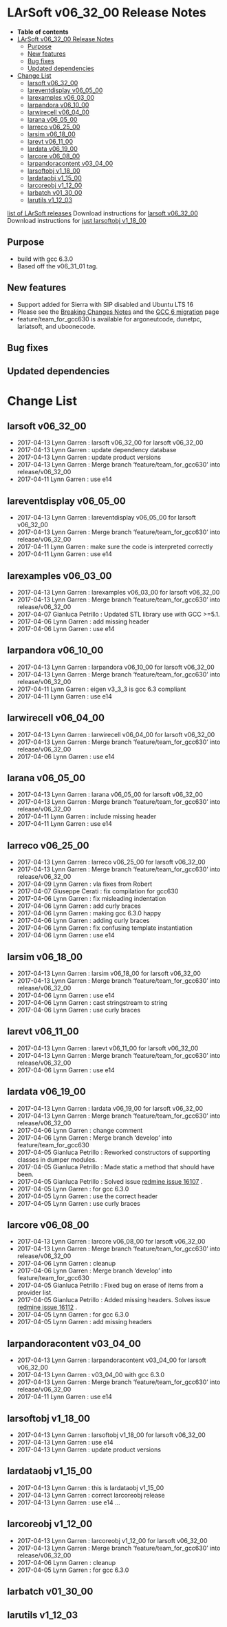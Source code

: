LArSoft v06_32_00 Release Notes
======================================================================

-   **Table of contents**
-   [LArSoft v06_32_00 Release Notes](#LArSoft-v06_32_00-Release-Notes)
    -   [Purpose](#Purpose)
    -   [New features](#New-features)
    -   [Bug fixes](#Bug-fixes)
    -   [Updated dependencies](#Updated-dependencies)
-   [Change List](#Change-List)
    -   [larsoft v06_32_00](#larsoft-v06_32_00)
    -   [lareventdisplay v06_05_00](#lareventdisplay-v06_05_00)
    -   [larexamples v06_03_00](#larexamples-v06_03_00)
    -   [larpandora v06_10_00](#larpandora-v06_10_00)
    -   [larwirecell v06_04_00](#larwirecell-v06_04_00)
    -   [larana v06_05_00](#larana-v06_05_00)
    -   [larreco v06_25_00](#larreco-v06_25_00)
    -   [larsim v06_18_00](#larsim-v06_18_00)
    -   [larevt v06_11_00](#larevt-v06_11_00)
    -   [lardata v06_19_00](#lardata-v06_19_00)
    -   [larcore v06_08_00](#larcore-v06_08_00)
    -   [larpandoracontent v03_04_00](#larpandoracontent-v03_04_00)
    -   [larsoftobj v1_18_00](#larsoftobj-v1_18_00)
    -   [lardataobj v1_15_00](#lardataobj-v1_15_00)
    -   [larcoreobj v1_12_00](#larcoreobj-v1_12_00)
    -   [larbatch v01_30_00](#larbatch-v01_30_00)
    -   [larutils v1_12_03](#larutils-v1_12_03)

[list of LArSoft releases](LArSoft_release_list)
Download instructions for [larsoft v06_32_00](http://scisoft.fnal.gov/scisoft/bundles/larsoft/v06_32_00/larsoft-v06_32_00.html)
Download instructions for [just larsoftobj v1_18_00](http://scisoft.fnal.gov/scisoft/bundles/larsoftobj/v1_18_00/larsoftobj-v1_18_00.html)

Purpose
--------------------

-   build with gcc 6.3.0
-   Based off the v06_31_01 tag.

New features
------------------------------

-   Support added for Sierra with SIP disabled and Ubuntu LTS 16
-   Please see the [Breaking Changes Notes](Breaking_Changes#Update-to-GCC-6) and the [GCC 6 migration](Updating_code_to_GCC_6) page
-   feature/team_for_gcc630 is available for argoneutcode, dunetpc, lariatsoft, and uboonecode.

Bug fixes
------------------------

Updated dependencies
----------------------------------------------

Change List
============================

larsoft v06_32_00
------------------------------------------

-   2017-04-13 Lynn Garren : larsoft v06_32_00 for larsoft v06_32_00
-   2017-04-13 Lynn Garren : update dependency database
-   2017-04-13 Lynn Garren : update product versions
-   2017-04-13 Lynn Garren : Merge branch ‘feature/team_for_gcc630’ into release/v06_32_00
-   2017-04-11 Lynn Garren : use e14

lareventdisplay v06_05_00
----------------------------------------------------------

-   2017-04-13 Lynn Garren : lareventdisplay v06_05_00 for larsoft v06_32_00
-   2017-04-13 Lynn Garren : Merge branch ‘feature/team_for_gcc630’ into release/v06_32_00
-   2017-04-11 Lynn Garren : make sure the code is interpreted correctly
-   2017-04-11 Lynn Garren : use e14

larexamples v06_03_00
--------------------------------------------------

-   2017-04-13 Lynn Garren : larexamples v06_03_00 for larsoft v06_32_00
-   2017-04-13 Lynn Garren : Merge branch ‘feature/team_for_gcc630’ into release/v06_32_00
-   2017-04-07 Gianluca Petrillo : Updated STL library use with GCC \>=5.1.
-   2017-04-06 Lynn Garren : add missing header
-   2017-04-06 Lynn Garren : use e14

larpandora v06_10_00
------------------------------------------------

-   2017-04-13 Lynn Garren : larpandora v06_10_00 for larsoft v06_32_00
-   2017-04-13 Lynn Garren : Merge branch ‘feature/team_for_gcc630’ into release/v06_32_00
-   2017-04-11 Lynn Garren : eigen v3_3_3 is gcc 6.3 compliant
-   2017-04-11 Lynn Garren : use e14

larwirecell v06_04_00
--------------------------------------------------

-   2017-04-13 Lynn Garren : larwirecell v06_04_00 for larsoft v06_32_00
-   2017-04-13 Lynn Garren : Merge branch ‘feature/team_for_gcc630’ into release/v06_32_00
-   2017-04-06 Lynn Garren : use e14

larana v06_05_00
----------------------------------------

-   2017-04-13 Lynn Garren : larana v06_05_00 for larsoft v06_32_00
-   2017-04-13 Lynn Garren : Merge branch ‘feature/team_for_gcc630’ into release/v06_32_00
-   2017-04-11 Lynn Garren : include missing header
-   2017-04-11 Lynn Garren : use e14

larreco v06_25_00
------------------------------------------

-   2017-04-13 Lynn Garren : larreco v06_25_00 for larsoft v06_32_00
-   2017-04-13 Lynn Garren : Merge branch ‘feature/team_for_gcc630’ into release/v06_32_00
-   2017-04-09 Lynn Garren : vla fixes from Robert
-   2017-04-07 Giuseppe Cerati : fix compilation for gcc630
-   2017-04-06 Lynn Garren : fix misleading indentation
-   2017-04-06 Lynn Garren : add curly braces
-   2017-04-06 Lynn Garren : making gcc 6.3.0 happy
-   2017-04-06 Lynn Garren : adding curly braces
-   2017-04-06 Lynn Garren : fix confusing template instantiation
-   2017-04-06 Lynn Garren : use e14

larsim v06_18_00
----------------------------------------

-   2017-04-13 Lynn Garren : larsim v06_18_00 for larsoft v06_32_00
-   2017-04-13 Lynn Garren : Merge branch ‘feature/team_for_gcc630’ into release/v06_32_00
-   2017-04-06 Lynn Garren : use e14
-   2017-04-06 Lynn Garren : cast stringstream to string
-   2017-04-06 Lynn Garren : use curly braces

larevt v06_11_00
----------------------------------------

-   2017-04-13 Lynn Garren : larevt v06_11_00 for larsoft v06_32_00
-   2017-04-13 Lynn Garren : Merge branch ‘feature/team_for_gcc630’ into release/v06_32_00
-   2017-04-06 Lynn Garren : use e14

lardata v06_19_00
------------------------------------------

-   2017-04-13 Lynn Garren : lardata v06_19_00 for larsoft v06_32_00
-   2017-04-13 Lynn Garren : Merge branch ‘feature/team_for_gcc630’ into release/v06_32_00
-   2017-04-06 Lynn Garren : change comment
-   2017-04-06 Lynn Garren : Merge branch ‘develop’ into feature/team_for_gcc630
-   2017-04-05 Gianluca Petrillo : Reworked constructors of supporting classes in dumper modules.
-   2017-04-05 Gianluca Petrillo : Made static a method that should have been.
-   2017-04-05 Gianluca Petrillo : Solved issue [redmine issue 16107](https://cdcvs.fnal.gov/redmine/issues/16107) .
-   2017-04-05 Lynn Garren : for gcc 6.3.0
-   2017-04-05 Lynn Garren : use the correct header
-   2017-04-05 Lynn Garren : use curly braces

larcore v06_08_00
------------------------------------------

-   2017-04-13 Lynn Garren : larcore v06_08_00 for larsoft v06_32_00
-   2017-04-13 Lynn Garren : Merge branch ‘feature/team_for_gcc630’ into release/v06_32_00
-   2017-04-06 Lynn Garren : cleanup
-   2017-04-06 Lynn Garren : Merge branch ‘develop’ into feature/team_for_gcc630
-   2017-04-05 Gianluca Petrillo : Fixed bug on erase of items from a provider list.
-   2017-04-05 Gianluca Petrillo : Added missing headers. Solves issue [redmine issue 16112](https://cdcvs.fnal.gov/redmine/issues/16112) .
-   2017-04-05 Lynn Garren : for gcc 6.3.0
-   2017-04-05 Lynn Garren : add missing headers

larpandoracontent v03_04_00
--------------------------------------------------------------

-   2017-04-13 Lynn Garren : larpandoracontent v03_04_00 for larsoft v06_32_00
-   2017-04-13 Lynn Garren : v03_04_00 with gcc 6.3.0
-   2017-04-13 Lynn Garren : Merge branch ‘feature/team_for_gcc630’ into release/v06_32_00
-   2017-04-11 Lynn Garren : use e14

larsoftobj v1_18_00
----------------------------------------------

-   2017-04-13 Lynn Garren : larsoftobj v1_18_00 for larsoft v06_32_00
-   2017-04-13 Lynn Garren : use e14
-   2017-04-13 Lynn Garren : update product versions

lardataobj v1_15_00
----------------------------------------------

-   2017-04-13 Lynn Garren : this is lardataobj v1_15_00
-   2017-04-13 Lynn Garren : correct larcoreobj release
-   2017-04-13 Lynn Garren : use e14 …

larcoreobj v1_12_00
----------------------------------------------

-   2017-04-13 Lynn Garren : larcoreobj v1_12_00 for larsoft v06_32_00
-   2017-04-13 Lynn Garren : Merge branch ‘feature/team_for_gcc630’ into release/v06_32_00
-   2017-04-06 Lynn Garren : cleanup
-   2017-04-05 Lynn Garren : for gcc 6.3.0

larbatch v01_30_00
--------------------------------------------

larutils v1_12_03
------------------------------------------
